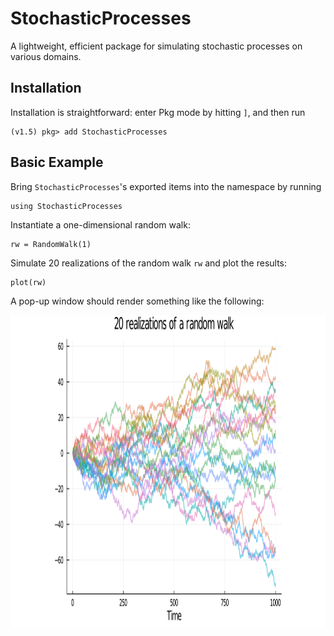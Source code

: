 # StochasticProcesses

A lightweight, efficient package for simulating stochastic processes on various domains.

## Installation
Installation is straightforward: enter Pkg mode by hitting `]`, and then run
```julia-repl
(v1.5) pkg> add StochasticProcesses
```

## Basic Example
Bring `StochasticProcesses`'s exported items into the namespace by running
```julia-repl
using StochasticProcesses
```

Instantiate a one-dimensional random walk:
```julia-repl
rw = RandomWalk(1)
```

Simulate 20 realizations of the random walk `rw` and plot the results:
```julia-repl
plot(rw)
```

A pop-up window should render something like the following:

<img src='/images/rw_example.png' width='800' height='500'>
